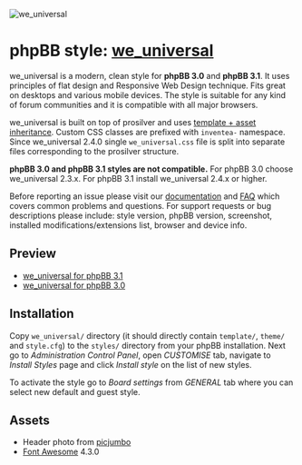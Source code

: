 ![we_universal](https://inventea.com/images/we_universal.png)


phpBB style: [we_universal](https://inventea.com/en/projects/we_universal)
==========================================================================

we_universal is a modern, clean style for **phpBB 3.0** and **phpBB 3.1**.
It uses principles of flat design and Responsive Web Design technique.
Fits great on desktops and various mobile devices. The style is suitable for
any kind of forum communities and it is compatible with all major browsers.

we_universal is built on top of prosilver and uses [template + asset
inheritance](https://www.phpbb.com/styles/create/#a-inheritance). Custom CSS
classes are prefixed with `inventea-` namespace. Since we_universal 2.4.0
single `we_universal.css` file is split into separate files corresponding
to the prosilver structure.

**phpBB 3.0 and phpBB 3.1 styles are not compatible.** For phpBB 3.0 choose
we_universal 2.3.x. For phpBB 3.1 install we_universal 2.4.x or higher.

Before reporting an issue please visit our
[documentation](https://inventea.com/en/projects/we_universal/documentation)
and [FAQ](https://inventea.com/en/projects/we_universal/faq) which covers common
problems and questions. For support requests or bug descriptions please include:
style version, phpBB version, screenshot, installed modifications/extensions
list, browser and device info.


Preview
-------

- [we_universal for phpBB 3.1](https://inventea.com/phpbb/3.1/we_universal)
- [we_universal for phpBB 3.0](https://inventea.com/phpbb/3.0/we_universal)


Installation
------------

Copy `we_universal/` directory (it should directly contain `template/`, `theme/`
and `style.cfg`) to the `styles/` directory from your phpBB installation.
Next go to *Administration Control Panel*, open *CUSTOMISE* tab, navigate to
*Install Styles* page and click *Install style* on the list of new styles. 

To activate the style go to *Board settings* from *GENERAL* tab where you can
select new default and guest style.


Assets
------

- Header photo from [picjumbo](http://picjumbo.com)
- [Font Awesome](http://fortawesome.github.io/Font-Awesome/) 4.3.0
